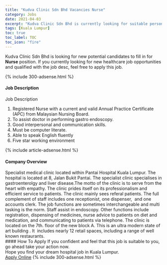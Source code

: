 ```yaml
---
title: "Kudva Clinic Sdn Bhd Vacancies Nurse" 
category: Jobs 
date: 2021-04-03 
excerpt: "Kudva Clinic Sdn Bhd is currently looking for suitable person to fill in the Nurse which positioned at Kuala Lumpur" 
tags: [Kuala Lumpur] 
toc: true 
toc_label: TOC 
toc_icon: "fire" 
--- 
```


<p>Kudva Clinic Sdn Bhd is looking for new potential candidates to fill in for <b>Nurse</b> position. If you currently looking for new healthcare job opportunities and qualified with the job desc, feel free to apply this job.
</p>{% include 300-adsense.html %} 
<div><div><h4>Job Description</h4></div><div><div><span><div>Job Description<ol><li><span>Registered Nurse with a current and valid Annual Practice Certificate (APC) from Malaysian Nursing Board.</span></li><li><span>To assist doctor in performing gastro endoscopy.</span></li><li>Good interpersonal and communication skills.</li><li>Must be computer literate.</li><li>Able to speak English fluently</li><li>Five star working environment</li></ol></div></span></div></div></div> 
{% include article-adsense.html %} 
<div><div><h4>Company Overview</h4></div><div><div><span><div><div>Specialist medical clinic located within Pantai Hospital Kuala Lumpur. The hospital is located at 8, Jalan Bukit Pantai. The specialist clinic specialises in gastroenterolgy and liver disease.The motto of the clinic is to serve from the heart with empathy. The clinic prides itself on its professionalism and efficient service to patients. The clinic mainly sees referal patients. The full complement of staff includes one receptionist, one dispenser,&#160; and one accounts clerk. The job functions are sometimes interchangeable and multi tasking is the norm. Staff assist in endoscopy. Other functions include registration, dispensing of medicines, nurse advice to patients on diet and medication, and communicating to patients via telephone. The clinic is located on the 7th. floor of the new block A. This is an ultra modern state of art building . It&#160; includes nearly 12 retail spaces, including a range of well known restaurants.</div></div></span></div></div></div> 
#### How To Apply 
If you confident and feel that this job is suitable to you, go ahead take your action now. <br/> 
Hope you find your dream hospital job in Kuala Lumpur. <br/> 
<a href="https://www.jobstreet.com.my/en/job/nurse-4524113?jobId=jobstreet-my-job-4524113" class="btn btn--warning" target="_blank" rel="nofollow noopenner">Apply Online</a> 
{% include 300-adsense.html %} 